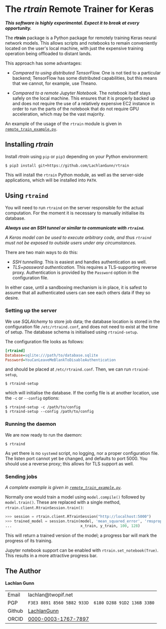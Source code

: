 The _rtrain_ Remote Trainer for Keras
=====================================

___This software is highly experimental.  Expect it to break at every
    opportunity.___

The **rtrain** package is a Python package for remotely training Keras
neural network models.  This allows scripts and notebooks to
remain conveniently located on the user's local machine, with just the
expensive training operation being offloaded to distant lands.

This approach has some advantages:

 - _Compared to using distributed TensorFlow._
    One is not tied to a particular backend; TensorFlow has some distributed
    capabilities, but this means that we cannot, for example, use Theano.
    
 - _Compared to a remote Jupyter Notebook._  The notebook itself stays
    safely on the local machine.  This ensures that it is
    properly backed up and does not require the use of a relatively
    expensive EC2 instance in order to run the parts of the notebook
    that do not require GPU acceleration, which may be the vast majority.
    
An example of the usage of the `rtrain` module is given in
[`remote_train_example.py`](remote_train_example.py).

Installing _rtrain_
-----------------

Install _rtrain_ using `pip` or `pip3` depending on your Python
environment:

```ShellSession
$ pip3 install git+https://github.com/LachlanGunn/rtrain
``` 

This will install the `rtrain` Python module, as well as the server-side
applications, which will be installed into `PATH`.

Using `rtraind`
---------------

You will need to run `rtraind` on the server responsible for the actual
computation.  For the moment it is necessary to manually initialise
its database.

***Always use an SSH tunnel or similar to communicate with `rtraind`.***

*A _Keras_ model can be used to execute arbitrary code, and thus
`rtraind` must not be exposed to outside users under any
circumstances.*

There are two main ways to do this:
 * *SSH tunnelling.*  This is easiest and handles authentication as
    well.
 * *TLS+password authentication.*  This requires a TLS-supporting
    reverse proxy.  Authentication is provided by the `Password`
    option in the configuration file.

In either case, until a sandboxing mechanism  is in place, it is safest
to assume that all authenticated users can see each others data if
they so desire.

### Setting up the server

We use _SQLAlchemy_ to store job data; the database location is stored in the
configuration file `/etc/rtraind.conf`, and does not need to exist at the time
of setup.  The database schema is initialised using `rtraind-setup`.

The configuration file looks as follows:

```ini
[rtraind]
Database=sqlite:///path/to/database.sqlite
Password=YouCanLeaveMeBlankToDisableAuthentication
```
and should be placed at `/etc/rtraind.conf`.  Then, we can run `rtraind-setup`,
```ShellSession
$ rtraind-setup
```
which will initialise the database.  If the config file is at another
location, use the `-c` or `--config` options:
```ShellSession
$ rtraind-setup -c /path/to/config
$ rtraind-setup --config /path/to/config
```

### Running the daemon

We are now ready to run the daemon:
```ShellSession
$ rtraind
```
As yet there is no `systemd` script, no logging, nor a proper
configuration file. The listen port cannot yet be changed, and defaults
to port 5000.  You should use a reverse proxy; this allows for TLS support
as well.

### Sending jobs

*A complete example is given in
[`remote_train_example.py`](remote_train_example.py).*

Normally one would train a model using `model.compile()` followed by
`model.train()`.  These are replaced with a single method,
`rtrain.client.RtrainSession.train()`:

```python
>>> session = rtrain.client.RTrainSession("http://localhost:5000")
>>> trained_model = session.train(model, 'mean_squared_error', 'rmsprop',
...                               x_train, y_train, 100, 128)       
``` 

This will return a trained version of the model; a progress bar will mark
the progress of its training.

Jupyter notebook support can be enabled with `rtrain.set_notebook(True)`.
This results in a more attractive progress bar.

The Author
----------

**Lachlan Gunn**

<table>
<tr><td>Email</td><td>lachlan@twopif.net</td></tr>
<tr>
    <td>PGP</td>
    <td><code>F3E3 8891 8560 5B82 933D  6180 D288 91D2 136B 33B0</code></td>
</tr>
<tr>
    <td>Github</td>
    <td><a href="https://github.com/lachlangunn">LachlanGunn</a></td>
</tr>
<tr>
    <td>ORCID</td>
    <td><a href="https://orcid.org/0000-0003-1767-7897">0000-0003-1767-7897</a></td>
</tr>
</table>
